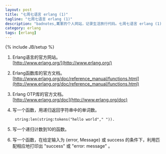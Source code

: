```yaml
---
layout: post
title: "七周七语言 erlang (1)"
tagline: "七周七语言 erlang (1)"
description: "badnotes,萬軍的个人网站，记录生活旅行代码。七周七语言 erlang (1)。"
category: erlang
tags: [erlang]
---
```

{% include JB/setup %}

1. Erlang语言的官方网站。<br />
	[http://www.erlang.org/](http://www.erlang.org/)

2. Erlang函数库的官方文档。<br />
	[http://www.erlang.org/doc/reference_manual/functions.html](http://www.erlang.org/doc/reference_manual/functions.html)

3. Erlang OTP库的官方文档。<br />
	[http://www.erlang.org/doc](http://www.erlang.org/doc)

4. 写一个函数，用递归返回字符串中的单词数。

	 	string:len(string:tokens("hello world"," ")).


5. 写一个递归计数到10的函数。

6. 写一个函数，在给定输入为 {error, Message} 或 success 的条件下，利用匹配相应地打印出 "success" 或 "error: message" 。